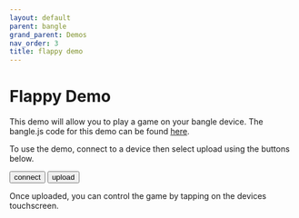 ```yaml
---
layout: default
parent: bangle
grand_parent: Demos
nav_order: 3
title: flappy demo
---
```


<script src="https://unpkg.com/remote-uploader@2.5.0/dist/remote.min.js"></script>

# Flappy Demo

This demo will allow you to play a game on your bangle device. The bangle.js code for this demo can be found <a href="https://github.com/espruino/BangleApps/blob/master/apps/flappy/app.js">here</a>. 

To use the demo, connect to a device then select upload using the buttons below. 

<button onclick="connect()" class="btn"> connect </button>
<button onclick="upload()" class="btn"> upload </button>

<p></p>

<div id="status" style="visibility:hidden">
</div>

Once uploaded, you can control the game by tapping on the devices touchscreen.

<script>
    let connection = new Remote();

    function connect() {
        connection.connect();
    }

    function upload() {
        let url = "https://raw.githubusercontent.com/espruino/BangleApps/master/apps/flappy/app.js";

        connection.upload(url).then(success => {
            if(success){
                document.getElementById("status").innerHTML = "Upload succesful!";
            } else {
                document.getElementById("status").innerHTML = "Upload failed!";
            }
        })
    }
</script>